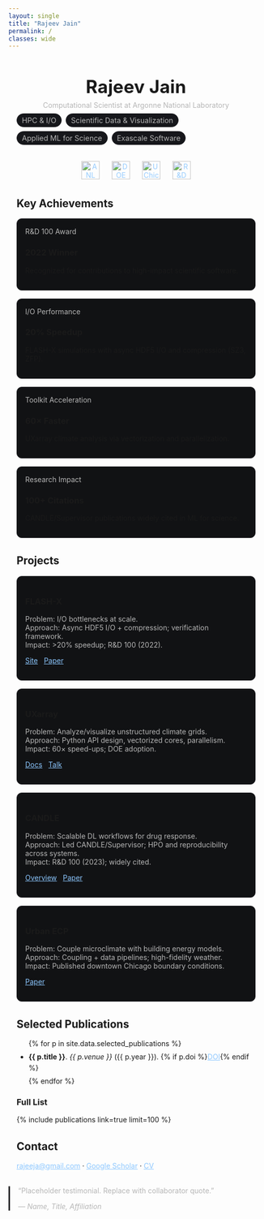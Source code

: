 ```yaml
---
layout: single
title: "Rajeev Jain"
permalink: /
classes: wide
---
```


<style>
/******* minimalist, readable, dark *******/
:root { --fg:#e8e8e8; --muted:#b6b6b6; --bg:#0b0b0c; --card:#111214; --accent:#8cc7ff; --border:#1b1b1f; --pill:#16171b; }
html.dark body { background: var(--bg); color: var(--fg); }
a { color: var(--accent); }
.section { margin: 2rem auto; max-width: 900px; padding: 0 1rem; }
.h1 { font-size: 2.2rem; font-weight: 700; letter-spacing:.2px; }
.lead { color: var(--muted); margin-top:.4rem; }
.row { display:grid; gap:1rem; grid-template-columns: repeat(auto-fit,minmax(240px,1fr)); }
.card { background: var(--card); border:1px solid var(--border); border-radius:10px; padding:1rem; }
.pills { display:flex; flex-wrap:wrap; gap:.5rem; margin-top:.5rem; }
.pill { background: var(--pill); border:1px solid var(--border); border-radius:999px; padding:.25rem .6rem; font-size:.9rem; color:var(--muted); }
.muted { color: var(--muted); }
blockquote { border-left:3px solid var(--border); padding-left:1rem; color: var(--muted); }
.pub-item { margin:.4rem 0; line-height:1.55; }
.pub-actions .btn { margin-left:.4rem; }
.figurebar img { height:36px; opacity:.9; margin:0 10px; }
.hero { text-align:center; padding-top: 1.2rem; }
</style>

<div class="section hero">
  <div class="h1">Rajeev Jain</div>
  <div class="lead">Computational Scientist at Argonne National Laboratory</div>
  <div class="pills">
    <span class="pill">HPC & I/O</span>
    <span class="pill">Scientific Data & Visualization</span>
    <span class="pill">Applied ML for Science</span>
    <span class="pill">Exascale Software</span>
  </div>
</div>

<div class="section figurebar" style="text-align:center; margin:1rem auto">
  <a href="https://www.anl.gov/" target="_blank"><img alt="ANL" src="/images/logos/anl.png"></a>
  <a href="https://www.energy.gov/" target="_blank"><img alt="DOE" src="/images/logos/doe.png"></a>
  <a href="https://www.uchicago.edu/" target="_blank"><img alt="UChicago" src="/images/logos/uchicago.png"></a>
  <a href="https://www.rdworldonline.com/rd-100-awards/" target="_blank"><img alt="R&D 100" src="/images/logos/rd100.png"></a>
</div>

<div class="section">
  <h2>Key Achievements</h2>
  <div class="row">
    <div class="card"><div class="muted">R&D 100 Award</div><h3>2022 Winner</h3><p>Recognized for contributions to high-impact scientific software.</p></div>
    <div class="card"><div class="muted">I/O Performance</div><h3>20% Speedup</h3><p>FLASH-X simulations with async HDF5 I/O and compression (SZ3, ZFP).</p></div>
    <div class="card"><div class="muted">Toolkit Acceleration</div><h3>60× Faster</h3><p>UXarray climate analysis via vectorization and parallelization.</p></div>
    <div class="card"><div class="muted">Research Impact</div><h3>100+ Citations</h3><p>CANDLE/Supervisor publications widely cited in ML for science.</p></div>
  </div>
</div>

<div class="section">
  <h2>Projects</h2>
  <div class="row">
    <div class="card"><h3>FLASH-X</h3><p class="muted">Problem: I/O bottlenecks at scale.<br>Approach: Async HDF5 I/O + compression; verification framework.<br>Impact: >20% speedup; R&D 100 (2022).</p><p><a href="https://flash-x.org/" target="_blank">Site</a> · <a href="https://ieeexplore.ieee.org/abstract/document/10026923" target="_blank">Paper</a></p></div>
    <div class="card"><h3>UXarray</h3><p class="muted">Problem: Analyze/visualize unstructured climate grids.<br>Approach: Python API design, vectorized cores, parallelism.<br>Impact: 60× speed-ups; DOE adoption.</p><p><a href="https://uxarray.readthedocs.io/" target="_blank">Docs</a> · <a href="https://climatemodeling.science.energy.gov/presentations/uxarray-python-package-analysis-and-visualization-model-output-unstructured-climate" target="_blank">Talk</a></p></div>
    <div class="card"><h3>CANDLE</h3><p class="muted">Problem: Scalable DL workflows for drug response.<br>Approach: Led CANDLE/Supervisor; HPO and reproducibility across systems.<br>Impact: R&D 100 (2023); widely cited.</p><p><a href="https://candle.cels.anl.gov/" target="_blank">Overview</a> · <a href="https://link.springer.com/article/10.1186/s12859-018-2056-3" target="_blank">Paper</a></p></div>
    <div class="card"><h3>Urban ECP</h3><p class="muted">Problem: Couple microclimate with building energy models.<br>Approach: Coupling + data pipelines; high-fidelity weather.<br>Impact: Published downtown Chicago boundary conditions.</p><p><a href="https://www.tandfonline.com/doi/abs/10.1080/19401493.2018.1534275" target="_blank">Paper</a></p></div>
  </div>
</div>

<div class="section">
  <h2>Selected Publications</h2>
  <ul>
    {% for p in site.data.selected_publications %}
    <li class="pub-item"><strong>{{ p.title }}</strong>. <em>{{ p.venue }}</em> ({{ p.year }}). {% if p.doi %}<a href="{{ p.doi }}">DOI</a>{% endif %}</li>
    {% endfor %}
  </ul>
  <h3>Full List</h3>
  {% include publications link=true limit=100 %}
</div>

<div class="section">
  <h2>Contact</h2>
  <p><a href="mailto:rajeeja@gmail.com">rajeeja@gmail.com</a> · <a href="https://scholar.google.com/citations?user=bC77n9MAAAAJ&hl=en" target="_blank">Google Scholar</a> · <a href="/files/Jain_CV.pdf" target="_blank">CV</a></p>
</div>

<blockquote class="section">
  <p>“Placeholder testimonial. Replace with collaborator quote.”</p>
  <p><em>— Name, Title, Affiliation</em></p>
</blockquote>